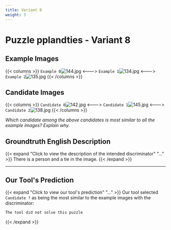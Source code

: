 ```yaml
---
title: Variant 8
weight: 3
---
```


# Puzzle pplandties - Variant 8

## Example Images
{{< columns >}}
`Example 0`![144.jpg](/natscene-data/images/144.jpg)
<--->
`Example 1`![134.jpg](/natscene-data/images/134.jpg)
<--->
`Example 2`![135.jpg](/natscene-data/images/135.jpg)
{{< /columns >}}

## Candidate Images
{{< columns >}}
`Candidate 0`![142.jpg](/natscene-data/images/142.jpg)
<--->
`Candidate 1`![145.jpg](/natscene-data/images/145.jpg)
<--->
`Candidate 2`![138.jpg](/natscene-data/images/138.jpg)
{{< /columns >}}

*Which candidate among the above candidates is most similar to all the example images? Explain why.*

## Groundtruth English Description

{{< expand "Click to view the description of the intended discriminator" "..." >}}
There is a person and a tie in the image.
{{< /expand >}}

---



## Our Tool's Prediction

{{< expand "Click to view our tool's prediction" "..." >}}
Our tool selected `Candidate ?` as being the most similar to the example images with the discriminator:
```plaintext
The tool did not solve this puzzle
```
{{< /expand >}}
